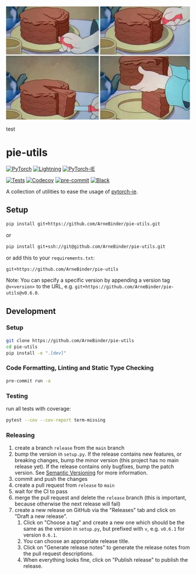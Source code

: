 ![Cake It](cake.png)

test
# pie-utils

<a href="https://pytorch.org/get-started/locally/"><img alt="PyTorch" src="https://img.shields.io/badge/PyTorch-ee4c2c?logo=pytorch&logoColor=white"></a>
<a href="https://pytorchlightning.ai/"><img alt="Lightning" src="https://img.shields.io/badge/-Lightning-792ee5?logo=pytorchlightning&logoColor=white"></a>
<a href="https://github.com/ChristophAlt/pytorch-ie"><img alt="PyTorch-IE" src="https://img.shields.io/badge/-PyTorch--IE-017F2F?style=flat&logo=github&labelColor=gray"></a><br>

<!-- [![PyPI](https://img.shields.io/pypi/v/pie-utils.svg)][pypi status] -->

[![Tests](https://github.com/arnebinder/pie-utils/workflows/Tests/badge.svg)][tests]
[![Codecov](https://codecov.io/gh/arnebinder/pie-utils/branch/main/graph/badge.svg)][codecov]
[![pre-commit](https://img.shields.io/badge/pre--commit-enabled-brightgreen?logo=pre-commit&logoColor=white)][pre-commit]
[![Black](https://img.shields.io/badge/code%20style-black-000000.svg)][black]

A collection of utilities to ease the usage of [pytorch-ie](https://github.com/ChristophAlt/pytorch-ie).

## Setup

```bash
pip install git+https://github.com/ArneBinder/pie-utils.git
```

or

```bash
pip install git+ssh://git@github.com/ArneBinder/pie-utils.git
```

or add this to your `requirements.txt`:

```
git+https://github.com/ArneBinder/pie-utils
```

Note: You can specify a specific version by appending a version tag `@v<version>` to the URL,
e.g. `git+https://github.com/ArneBinder/pie-utils@v0.6.0`.

## Development

### Setup

```bash
git clone https://github.com/ArneBinder/pie-utils
cd pie-utils
pip install -e ".[dev]"
```

### Code Formatting, Linting and Static Type Checking

```bash
pre-commit run -a
```

### Testing

run all tests with coverage:

```bash
pytest --cov --cov-report term-missing
```

### Releasing

1. create a branch `release` from the `main` branch
2. bump the version in `setup.py`. If the release contains new features, or breaking changes, bump the minor version (this project has no main release yet). If the release contains only bugfixes, bump the patch version. See [Semantic Versioning](https://semver.org/) for more information.
3. commit and push the changes
4. create a pull request from `release` to `main`
5. wait for the CI to pass
6. merge the pull request and delete the `release` branch (this is important, because otherwise the next release will fail)
7. create a new release on GitHub via the "Releases" tab and click on "Draft a new release".
   1. Click on "Choose a tag" and create a new one which should be the same as the version in `setup.py`, but prefixed with `v`, e.g. `v0.6.1` for version `0.6.1`.
   2. You can choose an appropriate release title.
   3. Click on "Generate release notes" to generate the release notes from the pull request descriptions.
   4. When everything looks fine, click on "Publish release" to publish the release.

[black]: https://github.com/psf/black
[codecov]: https://app.codecov.io/gh/arnebinder/pie-models
[pre-commit]: https://github.com/pre-commit/pre-commit
[tests]: https://github.com/arnebinder/pie-models/actions?workflow=Tests
